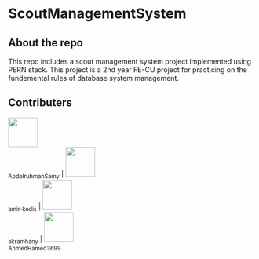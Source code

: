 # ScoutManagementSystem
## About the repo
This repo includes a scout management system project implemented using PERN stack. This project is a 2nd year FE-CU project for practicing on the fundemental rules of database system management.
## Contributers
[<img src="https://github.com/AbdelruhmanSamy.png" width="60px;"/><br /><sub>AbdelruhmanSamy</sub>](https://github.com/AbdelruhmanSamy/)  |  [<img src="https://github.com/amir-kedis.png" width="60px;"/><br /><sub>amir-kedis</sub>](https://github.com/amir-kedis/)  |  [<img src="https://github.com/akramhany.png" width="60px;"/><br /><sub>akramhany</sub>](https://github.com/akramhany/)  |  [<img src="https://github.com/AhmedHamed3699.png" width="60px;"/><br /><sub>AhmedHamed3699</sub>](https://github.com/AhmedHmaed3699/)
